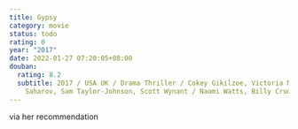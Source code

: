 ```yaml
---
title: Gypsy
category: movie
status: todo
rating: 0
year: "2017"
date: 2022-01-27 07:20:05+08:00
douban:
  rating: 8.2
  subtitle: 2017 / USA UK / Drama Thriller / Cokey Gikilzoe, Victoria Maioni, Eric
    Saharov, Sam Taylor-Johnson, Scott Wynant / Naomi Watts, Billy Crudup
---
```


via her recommendation
